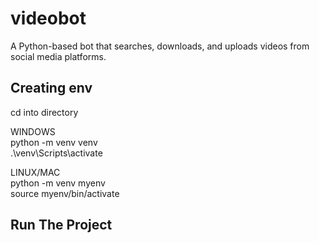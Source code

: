 # videobot
A Python-based bot that searches, downloads, and uploads videos from social media platforms.


## Creating env
cd into directory

WINDOWS  
python -m venv venv  
.\venv\Scripts\activate

LINUX/MAC  
python -m venv myenv  
source myenv/bin/activate

## Run The Project
